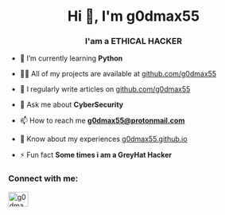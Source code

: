 <h1 align="center">Hi 👋, I'm g0dmax55</h1>
<h3 align="center">I'am a ETHICAL HACKER</h3>

- 🌱 I’m currently learning **Python**

- 👨‍💻 All of my projects are available at [github.com/g0dmax55](https://github.com/g0dmax55)

- 📝 I regularly write articles on [github.com/g0dmax55](https://github.com/g0dmax55)

- 💬 Ask me about **CyberSecurity**

- 📫 How to reach me **g0dmax55@protonmail.com**

- 📄 Know about my experiences [g0dmax55.github.io](g0dmax55.github.io)

- ⚡ Fun fact **Some times i am a GreyHat Hacker**

<h3 align="left">Connect with me:</h3>
<p align="left">
<a href="https://instagram.com/g0dmax55" target="blank"><img align="center" src="https://cdn.jsdelivr.net/npm/simple-icons@3.0.1/icons/instagram.svg" alt="g0dmax55" height="30" width="40" /></a>
</p>



